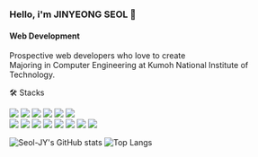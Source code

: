 ### Hello, i'm JINYEONG SEOL 👋

#### Web Development
Prospective web developers who love to create  
Majoring in Computer Engineering at Kumoh National Institute of Technology.

🛠️ Stacks

<img src="https://img.shields.io/badge/JavaScript-F7DF1E?style=flat-square&logo=JavaScript&logoColor=white"/> <img src="https://img.shields.io/badge/typescript-3178C6?style=flat-square&logo=typescript&logoColor=white">  <img src="https://img.shields.io/badge/html5-E34F26?style=flat-square&logo=html5&logoColor=white">  <img src="https://img.shields.io/badge/css-1572B6?style=flat-square&logo=css3&logoColor=white">  <img src="https://img.shields.io/badge/react-61DAFB?style=flat-square&logo=react&logoColor=black">  <img src="https://img.shields.io/badge/express-000000?style=flat-square&logo=express&logoColor=white">  
<img src="https://img.shields.io/badge/Python-3766AB?style=flat-square&logo=Python&logoColor=white"/> <img src="https://img.shields.io/badge/Java-007396?style=flat-square&logo=Java&logoColor=white"/> <img src="https://img.shields.io/badge/c-A8B9CC?style=flat-square&logo=C&logoColor=white"/> <img src="https://img.shields.io/badge/c++-00599C?style=flat-squre &logo=c%2B%2B&logoColor=white"> <img src="https://img.shields.io/badge/github-181717?style=flat-square&logo=github&logoColor=white"> <img src="https://img.shields.io/badge/Docker-2496ED?style=flat-square&logo=Docker&logoColor=white"> <img src="https://img.shields.io/badge/MySQL-4479A1?style=flat-square&logo=MySQL&logoColor=white"/> <img src="https://img.shields.io/badge/amazonaws-232F3E?stye=flat-square&logo=amazonaws&logoColor=white"> 



![Seol-JY's GitHub stats](https://github-readme-stats.vercel.app/api?username=Seol-JY&show_icons=true&theme=transparent)
![Top Langs](https://github-readme-stats.vercel.app/api/top-langs/?username=Seol-JY&layout=compact&theme=transparent)

